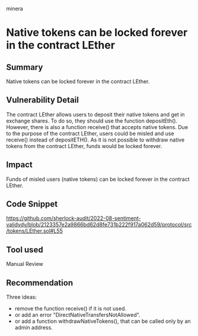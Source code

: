 minera
# Native tokens can be locked forever in the contract LEther

## Summary
Native tokens can be locked forever in the contract LEther.

## Vulnerability Detail
The contract LEther allows users to deposit their native tokens and get in exchange shares. To do so, they should use the function depositEth().
However, there is also a function receive() that accepts native tokens. Due to the purpose of the contract LEther, users could be misled and use receive() instead of depositETH(). As it is not possible to withdraw native tokens from the contract LEther, funds would be locked forever.

## Impact

Funds of misled users (native tokens) can be locked forever in the contract LEther.

## Code Snippet

https://github.com/sherlock-audit/2022-08-sentiment-validydy/blob/2123357e2a9866bd62d8fe731b222f917a062d59/protocol/src/tokens/LEther.sol#L55

## Tool used

Manual Review

## Recommendation

Three ideas:
- remove the function receive() if it is not used.
- or add an error "DirectNativeTransfersNotAllowed".
- or add a function withdrawNativeTokens(), that can be called only by an admin address.
